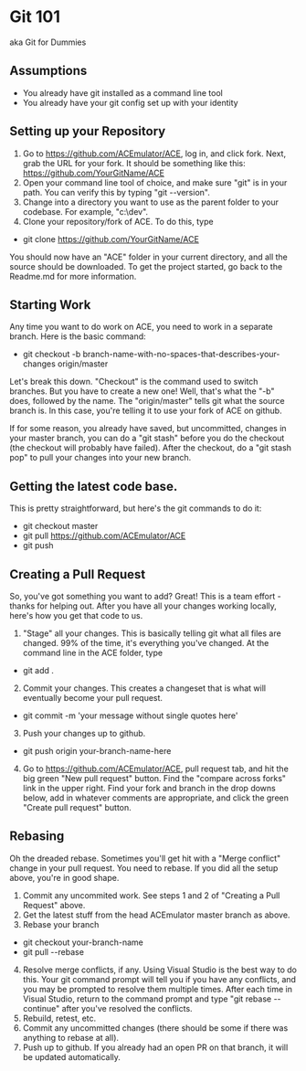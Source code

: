 # Git 101
aka Git for Dummies

## Assumptions
* You already have git installed as a command line tool
* You already have your git config set up with your identity

## Setting up your Repository
1. Go to https://github.com/ACEmulator/ACE, log in, and click fork.  Next, grab the URL for your fork.  It should be something like this: https://github.com/YourGitName/ACE
2. Open your command line tool of choice, and make sure "git" is in your path.  You can verify this by typing "git --version".
3. Change into a directory you want to use as the parent folder to your codebase.  For example, "c:\dev".
4. Clone your repository/fork of ACE.  To do this, type
* git clone https://github.com/YourGitName/ACE

You should now have an "ACE" folder in your current directory, and all the source should be downloaded.  To get the project started, go back to the Readme.md for more information.

## Starting Work
Any time you want to do work on ACE, you need to work in a separate branch.  Here is the basic command:
* git checkout -b branch-name-with-no-spaces-that-describes-your-changes origin/master

Let's break this down.  "Checkout" is the command used to switch branches.  But you have to create a new one!  Well, that's what the "-b" does, followed by the name.  The "origin/master" tells git what the source branch is.  In this case, you're telling it to use your fork of ACE on github.

If for some reason, you already have saved, but uncommitted, changes in your master branch, you can do a "git stash" before you do the checkout (the checkout will probably have failed).  After the checkout, do a "git stash pop" to pull your changes into your new branch.

## Getting the latest code base.
This is pretty straightforward, but here's the git commands to do it:
* git checkout master
* git pull https://github.com/ACEmulator/ACE
* git push

## Creating a Pull Request
So, you've got something you want to add?  Great!  This is a team effort - thanks for helping out.  After you have all your changes working locally, here's how you get that code to us.
1. "Stage" all your changes.  This is basically telling git what all files are changed.  99% of the time, it's everything you've changed.  At the command line in the ACE folder, type
* git add .
2. Commit your changes.  This creates a changeset that is what will eventually become your pull request.
* git commit -m 'your message without single quotes here'
3. Push your changes up to github.
* git push origin your-branch-name-here
4. Go to https://github.com/ACEmulator/ACE, pull request tab, and hit the big green "New pull request" button.  Find the "compare across forks" link in the upper right.  Find your fork and branch in the drop downs below, add in whatever comments are appropriate, and click the green "Create pull request" button.

## Rebasing ##
Oh the dreaded rebase.  Sometimes you'll get hit with a "Merge conflict" change in your pull request.  You need to rebase.  If you did all the setup above, you're in good shape.
1. Commit any uncommited work.  See steps 1 and 2 of "Creating a Pull Request" above.
2. Get the latest stuff from the head ACEmulator master branch as above.
3. Rebase your branch
* git checkout your-branch-name
* git pull --rebase
4. Resolve merge conflicts, if any.  Using Visual Studio is the best way to do this.  Your git command prompt will tell you if you have any conflicts, and you may be prompted to resolve them multiple times.  After each time in Visual Studio, return to the command prompt and type "git rebase --continue" after you've resolved the conflicts.
5. Rebuild, retest, etc.
6. Commit any uncommitted changes (there should be some if there was anything to rebase at all).
7. Push up to github.  If you already had an open PR on that branch, it will be updated automatically.
